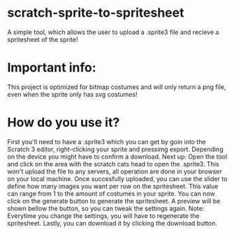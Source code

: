 # scratch-sprite-to-spritesheet
A simple tool, which allows the user to upload a .sprite3 file and recieve a spritesheet of the sprite!

# Important info:
This project is optimized for bitmap costumes and will only return a png file, even when the sprite only has svg costumes!

# How do you use it?
First you'll need to have a .sprite3 which you can get by goin into the Scratch 3 editor, right-clicking your sprite and pressimg export. Depending on the device you might have to confirm a download.
Next up: Open the tool and click on the area with the scratch cats head to open the .sprite3. This won't upload the file to any servers, all operation are done in your browser on your local machine.
Once succesfully uploaded, you can use the slider to define how many images you want per row on the spritesheet. This value can range from 1 to the amount of costumes in your sprite.
You can now click on the generate button to generate the spritesheet. A preview will be shown bellow the button, so you can tweak the settings again. Note: Everytime you change the settings, you will have to regenerate the spritesheet.
Lastly, you can download it by clicking the download button.
